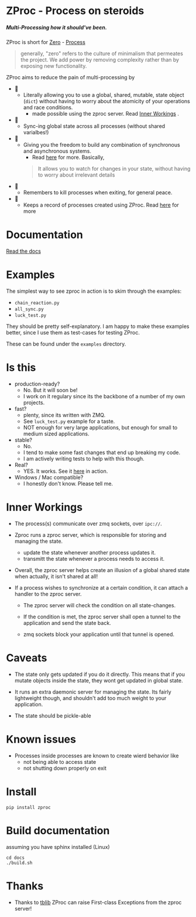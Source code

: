 # ZProc - Process on steroids
##### Multi-Processing how it should've been.

ZProc is short for [Zero](http://zguide.zeromq.org/page:all#The-Zen-of-Zero) - [Process](https://docs.python.org/3.6/library/multiprocessing.html#multiprocessing.Process)

>generally, "zero" refers to the culture of minimalism that permeates the project. We add power by removing complexity rather than by exposing new functionality.

ZProc aims to reduce the pain of multi-processing by

- 🌠
    - Literally allowing you to use a global, shared, mutable, state object (`dict`) without having to worry about the atomicity of your operations and race conditions.
        - made possible using the zproc server. Read [Inner Workings](https://github.com/pycampers/zproc#inner-workings) .
- 🌠
    - Sync-ing global state across all processes (without shared varialbes!)
- 🌠
    - Giving you the freedom to build any combination of synchronous and asynchronous systems.
        - Read [here](http://zproc.readthedocs.io/en/latest/source/zproc.html#zproc.zproc.ZeroState) for more. Basically,
        > It allows you to watch for changes in your state, without having to worry about irrelevant details
- 🌠
    - Remembers to kill processes when exiting, for general peace.
- 🌠
    - Keeps a record of processes created using ZProc. Read [here](http://zproc.readthedocs.io/en/latest/source/zproc.html#zproc.zproc.Context) for more

# Documentation

[Read the docs](http://zproc.readthedocs.io/en/latest/)


# Examples

The simplest way to see zproc in action is to skim through the examples:

- `chain_reaction.py`
- `all_sync.py`
- `luck_test.py`

They should be pretty self-explanatory. I am happy to make these examples better, since I use them as test-cases for testing ZProc.

These can be found under the `examples` directory.


# Is this
- production-ready?
    - No. But it will soon be!
    - I work on it regulary since its the backbone of a number of my own projects.
- fast?
    - plenty, since its written with ZMQ.
    - See `luck_test.py` example for a taste.
    - NOT enough for very large applications, but enough for small to medium sized applications.
- stable?
    - No.
    - I tend to make some fast changes that end up breaking my code.
    - I am actively writing tests to help with this though.
- Real?
    - YES. It works. See it [here](https://github.com/pycampers/muro) in action.
- Windows / Mac compatible?
    - I honestly don't know. Please tell me.

# Inner Workings

- The process(s) communicate over zmq sockets, over `ipc://`.

- Zproc runs a zproc server, which is responsible for storing and managing the state.
    - update the state whenever another process updates it.
    - transmitt the state whenever a process needs to access it.

- Overall, the zproc server helps create an illusion of a global shared state when actually, it isn't shared at all!

- If a process wishes to synchronize at a certain condition, it can attach a handler to the zproc server.

    - The zproc server will check the condition on all state-changes.

    - If the condition is met, the zproc server shall open a tunnel to the application and send the state back.

    - zmq sockets block your application until that tunnel is opened.

# Caveats

- The state only gets updated if you do it directly. This means that if you mutate objects inside the state, they wont get updated in global state.

- It runs an extra daemonic server for managing the state. Its fairly lightweight though, and shouldn't add too much weight to your application.

- The state should be pickle-able

# Known issues

- Processes inside processes are known to create wierd behavior like
    - not being able to access state
    - not shutting down properly on exit


# Install
`pip install zproc  `

# Build documentation

assuming you have sphinx installed (Linux)
```
cd docs
./build.sh
```

# Thanks

- Thanks to [tblib](https://github.com/ionelmc/python-tblib) ZProc can raise First-class Exceptions from the zproc server!

